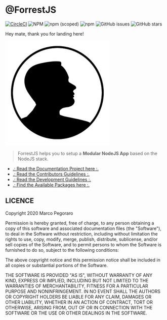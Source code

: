 # @ForrestJS

[![CircleCI](https://circleci.com/gh/forrestjs/forrestjs/tree/master.svg?style=svg)](https://circleci.com/gh/forrestjs/forrestjs/tree/master)
![NPM](https://img.shields.io/npm/l/forrest.svg)
![npm (scoped)](https://img.shields.io/npm/v/@forrestjs/core.svg)
![npm](https://img.shields.io/npm/dw/@forrestjs/core.svg)
![GitHub issues](https://img.shields.io/github/issues-raw/forrestjs/forrestjs.svg)
![GitHub stars](https://img.shields.io/github/stars/forrestjs/forrestjs.svg?style=social)

Hey mate, thank you for landing here!

![ForrestJS Logo](./gitbook/images/forrestjs.png)

> ForrestJS helps you to setup a
> **Modular NodeJS App**
> based on the NodeJS stack.

- [.: Read the Documentation Project here :.](https://forrestjs.github.io)
- [.: Read the Contributors Guidelines :.](./CONTRIBUTE.md)
- [.: Read the Development Guidelines :.](./DEVELOPMENT.md)
- [.: Find the Available Packages here :.](./packages)

## LICENCE

Copyright 2020 Marco Pegoraro

Permission is hereby granted, free of charge, to any person obtaining a copy of this software and associated documentation files (the "Software"), to deal in the Software without restriction, including without limitation the rights to use, copy, modify, merge, publish, distribute, sublicense, and/or sell copies of the Software, and to permit persons to whom the Software is furnished to do so, subject to the following conditions:

The above copyright notice and this permission notice shall be included in all copies or substantial portions of the Software.

THE SOFTWARE IS PROVIDED "AS IS", WITHOUT WARRANTY OF ANY KIND, EXPRESS OR IMPLIED, INCLUDING BUT NOT LIMITED TO THE WARRANTIES OF MERCHANTABILITY, FITNESS FOR A PARTICULAR PURPOSE AND NONINFRINGEMENT. IN NO EVENT SHALL THE AUTHORS OR COPYRIGHT HOLDERS BE LIABLE FOR ANY CLAIM, DAMAGES OR OTHER LIABILITY, WHETHER IN AN ACTION OF CONTRACT, TORT OR OTHERWISE, ARISING FROM, OUT OF OR IN CONNECTION WITH THE SOFTWARE OR THE USE OR OTHER DEALINGS IN THE SOFTWARE.
